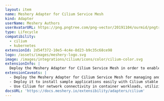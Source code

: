 ```yaml
---
layout: item
name: Meshery Adapter for Cilium Service Mesh
kind: Adapter
userName: Meshery Authors
userAvatarURL: https://png.pngtree.com/png-vector/20191104/ourmid/pngtree-businessman-avatar-cartoon-style-png-image_1953664.jpg
type: Lifecycle
compatibility: 
  - cilium
  - kubernetes
extensionId: 2d54f372-10e5-4c4e-8d23-b9c35c68ce98
logo: /assets/images/meshery-logo.svg
image: /images/integrations/cilium/icons/color/cilium-color.svg
extensionInfo: |
  Deploy the Meshery Adapter for Cilium Service Mesh in order to enable deeper lifecycle management of Cilium Service Mesh.
extensionCaveats: |
  - Deploy the Meshery Adapter for Cilium Service Mesh for managing and installing Cilium.
  - Deploy it to install sample applications easily with Cilium stable release.
  - Use Cilium for network connectivity in container workloads, utilizing eBPF Linux kernel technology.
docsURL: 'https://docs.meshery.io/extensibility/adapters/cilium'
---
```

